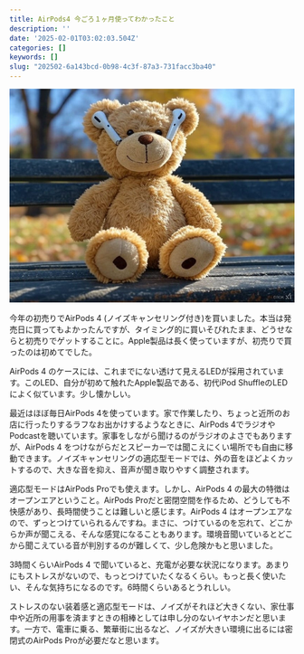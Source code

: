 ```yaml
---
title: AirPods4 今ごろ１ヶ月使ってわかったこと
description: ''
date: '2025-02-01T03:02:03.504Z'
categories: []
keywords: []
slug: "202502-6a143bcd-0b98-4c3f-87a3-731facc3ba40"
---
```

![](1__LlGtZyhF4bpjJwAJgtie3Q.jpeg)

今年の初売りでAirPods 4 (ノイズキャンセリング付き)を買いました。本当は発売日に買ってもよかったんですが、タイミング的に買いそびれたまま、どうせならと初売りでゲットすることに。Apple製品は長く使っていますが、初売りで買ったのは初めてでした。

AirPods 4 のケースには、これまでにない透けて見えるLEDが採用されています。このLED、自分が初めて触れたApple製品である、初代iPod ShuffleのLEDによく似ています。少し懐かしい。

最近はほぼ毎日AirPods 4を使っています。家で作業したり、ちょっと近所のお店に行ったりするラフなお出かけするようなときに、AirPods 4でラジオやPodcastを聴いています。家事をしながら聞けるのがラジオのよさでもありますが、AirPods 4 をつけながらだとスピーカーでは聞こえにくい場所でも自由に移動できます。ノイズキャンセリングの適応型モードでは、外の音をほどよくカットするので、大きな音を抑え、音声が聞き取りやすく調整されます。

適応型モードはAirPods Proでも使えます。しかし、AirPods 4 の最大の特徴はオープンエアということ。AirPods Proだと密閉空間を作るため、どうしても不快感があり、長時間使うことは難しいと感じます。AirPods 4 はオープンエアなので、ずっとつけていられるんですね。まさに、つけているのを忘れて、どこからか声が聞こえる、そんな感覚になることもあります。環境音聞いているとどこから聞こえている音が判別するのが難しくて、少し危険かもと思いました。

3時間くらいAirPods 4 で聞いていると、充電が必要な状況になります。あまりにもストレスがないので、もっとつけていたくなるくらい。もっと長く使いたい、そんな気持ちになるのです。6時間くらいあるとうれしい。

ストレスのない装着感と適応型モードは、ノイズがそれほど大きくない、家仕事中や近所の用事を済ますときの相棒としては申し分のないイヤホンだと思います。一方で、電車に乗る、繁華街に出るなど、ノイズが大きい環境に出るには密閉式のAirPods Proが必要だなと思います。